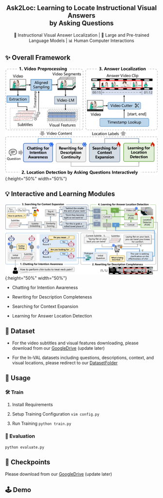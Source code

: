 <div align="center">
  <h2>Ask2Loc: Learning to Locate Instructional Visual Answers<br>by Asking Questions</h2>
  <p>🧠 Instructional Visual Answer Localization | 🤖 Large and Pre-trained Language Models | 📊 Human Computer Interactions  </p>
</div>

## ✨ Overall Framework
![framework](pics/framework.png){:height="50%" width="50%"}

## 💡 Interactive and Learning Modules
![framework](pics/method.png){:height="50%" width="50%"}

- Chatting for Intention Awareness

- Rewriting for Description Completeness

- Searching for Context Expansion

- Learning for Answer Location Detection

## 📕 Dataset
- For the video subtitles and visual features downloading, please download from our [GoogleDrive](https://anonymous.4open.science/r/Ask2Loc-480F) (update later)

- For the In-VAL datasets including questions, descriptions, context, and visual locations, please redirect to our [DatasetFolder](https://anonymous.4open.science/r/Ask2Loc-480F/dataset/)

## 🚀 Usage

### 🛠️ Train
1. Install Requirements

2. Setup Training Configuration
```vim config.py```


3. Run Training
```python train.py```

### 📜 Evaluation
```python evaluate.py```


## 📂 Checkpoints
Please download from our [GoogleDrive](https://anonymous.4open.science/r/Ask2Loc-480F) (update later)

## 🕹️ Demo
